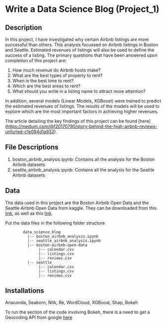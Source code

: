 # Write a Data Science Blog (Project_1)

## Description
In this project, I have investigated why certain Airbnb listings are more successful than others. This analysis focussed on Airbnb listings in Boston and Seattle. Estimated revenues of listings will also be used to define the success of a listing. The primary questions that have been answered upon completion of this project are:

1. How much revenue do Airbnb hosts make?
2. What are the best types of property to rent?
3. When is the best time to rent?
4. Which are the best areas to rent?
5. What should you write in a listing name to attract more attention?

In addition, several models (Linear Models, XGBoost) were trained to predict the estimated revenues of listings. The results of the models will be used to explore which are the most important factors in achieving higher revenues.

The article detailing the key findings of this project can be found [here] (https://medium.com/@f20170790/story-behind-the-high-airbnb-reviews-unfurled-c1e094d1a932).

## File Descriptions
1. boston_airbnb_analysis.ipynb: Contains all the analysis for the Boston Airbnb datasets
2. seattle_airbnb_analysis.ipynb: Contains all the analysis for the Seattle Airbnb datasets

## Data
The data used in this project are the Boston Airbnb Open Data and the Seattle Airbnb Open Data from kaggle. They can be downloaded from this [link](https://www.kaggle.com/airbnb/boston), as well as this [link](https://www.kaggle.com/airbnb/seattle).

Put the data files in the following folder structure
~~~~~~~
        data_science_blog
          |-- boston_airbnb_analysis.ipynb
          |-- seattle_airbnb_analysis.ipynb
          |-- boston-airbnb-open-data
               |-- calendar.csv
               |-- listings.csv
               |-- reviews.csv
          |-- seattle
               |-- calendar.csv
               |-- listings.csv
               |-- reviews.csv
~~~~~~~

## Installations
Anaconda, Seaborn, Nltk, Re, WordCloud, XGBoost, Shap, Bokeh

To run the section of the code involving Bokeh, there is a need to get a Geocoding API from google [here](https://developers.google.com/maps/documentation/geocoding/get-api-key)
